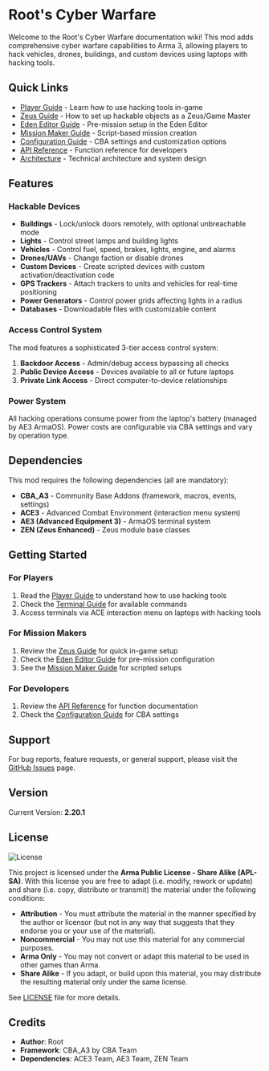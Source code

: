 # Root's Cyber Warfare

Welcome to the Root's Cyber Warfare documentation wiki! This mod adds comprehensive cyber warfare capabilities to Arma 3, allowing players to hack vehicles, drones, buildings, and custom devices using laptops with hacking tools.

## Quick Links

- [Player Guide](Player-Guide) - Learn how to use hacking tools in-game
- [Zeus Guide](Zeus-Guide) - How to set up hackable objects as a Zeus/Game Master
- [Eden Editor Guide](Eden-Editor-Guide) - Pre-mission setup in the Eden Editor
- [Mission Maker Guide](Mission-Maker-Guide) - Script-based mission creation
- [Configuration Guide](Configuration) - CBA settings and customization options
- [API Reference](API-Reference) - Function reference for developers
- [Architecture](Architecture) - Technical architecture and system design

## Features

### Hackable Devices

- **Buildings** - Lock/unlock doors remotely, with optional unbreachable mode
- **Lights** - Control street lamps and building lights
- **Vehicles** - Control fuel, speed, brakes, lights, engine, and alarms
- **Drones/UAVs** - Change faction or disable drones
- **Custom Devices** - Create scripted devices with custom activation/deactivation code
- **GPS Trackers** - Attach trackers to units and vehicles for real-time positioning
- **Power Generators** - Control power grids affecting lights in a radius
- **Databases** - Downloadable files with customizable content

### Access Control System

The mod features a sophisticated 3-tier access control system:

1. **Backdoor Access** - Admin/debug access bypassing all checks
2. **Public Device Access** - Devices available to all or future laptops
3. **Private Link Access** - Direct computer-to-device relationships

### Power System

All hacking operations consume power from the laptop's battery (managed by AE3 ArmaOS). Power costs are configurable via CBA settings and vary by operation type.

## Dependencies

This mod requires the following dependencies (all are mandatory):

- **CBA_A3** - Community Base Addons (framework, macros, events, settings)
- **ACE3** - Advanced Combat Environment (interaction menu system)
- **AE3 (Advanced Equipment 3)** - ArmaOS terminal system
- **ZEN (Zeus Enhanced)** - Zeus module base classes

## Getting Started

### For Players

1. Read the [Player Guide](Player-Guide) to understand how to use hacking tools
2. Check the [Terminal Guide](Terminal-Commands) for available commands
3. Access terminals via ACE interaction menu on laptops with hacking tools

### For Mission Makers

1. Review the [Zeus Guide](Zeus-Guide) for quick in-game setup
2. Check the [Eden Editor Guide](Eden-Editor-Guide) for pre-mission configuration
3. See the [Mission Maker Guide](Mission-Maker-Guide) for scripted setups

### For Developers

1. Review the [API Reference](API-Reference) for function documentation
2. Check the [Configuration Guide](Configuration) for CBA settings

## Support

For bug reports, feature requests, or general support, please visit the [GitHub Issues](https://github.com/A3-Root/Root_Cyberwarfare/issues) page.

## Version

Current Version: **2.20.1**

## License

![License](https://data.bistudio.com/images/license/APL-SA.png)

This project is licensed under the **Arma Public License - Share Alike (APL-SA)**. With this license you are free to adapt (i.e. modify, rework or update) and share (i.e. copy, distribute or transmit) the material under the following conditions:

- **Attribution** - You must attribute the material in the manner specified by the author or licensor (but not in any way that suggests that they endorse you or your use of the material).
- **Noncommercial** - You may not use this material for any commercial purposes.
- **Arma Only** - You may not convert or adapt this material to be used in other games than Arma.
- **Share Alike** - If you adapt, or build upon this material, you may distribute the resulting material only under the same license.

See [LICENSE](https://github.com/A3-Root/Root_Cyberwarfare/LICENSE) file for more details.

## Credits

- **Author**: Root
- **Framework**: CBA_A3 by CBA Team
- **Dependencies**: ACE3 Team, AE3 Team, ZEN Team
